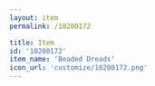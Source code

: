 ```yaml
---
layout: item
permalink: /10200172

title: Item
id: '10200172'
item_name: 'Beaded Dreads'
icon_url: 'customize/10200172.png'
---
```

